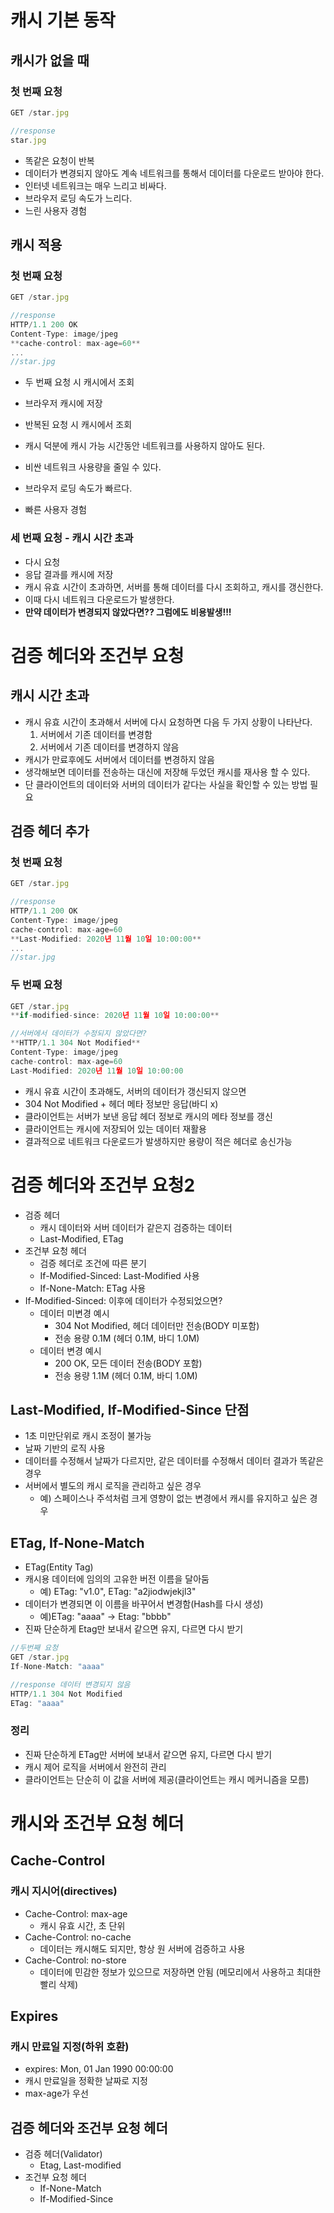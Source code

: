 # 캐시 기본 동작

## 캐시가 없을 때

### 첫 번째 요청

```jsx
GET /star.jpg

//response
star.jpg 
```

- 똑같은 요청이 반복
- 데이터가 변경되지 않아도 계속 네트워크를 통해서 데이터를 다운로드 받아야 한다.
- 인터넷 네트워크는 매우 느리고 비싸다.
- 브라우저 로딩 속도가 느리다.
- 느린 사용자 경험

## 캐시 적용

### 첫 번째 요청

```jsx
GET /star.jpg

//response
HTTP/1.1 200 OK
Content-Type: image/jpeg
**cache-control: max-age=60**
...
//star.jpg
```

- 두 번째 요청 시 캐시에서 조회

- 브라우저 캐시에 저장
- 반복된 요청 시 캐시에서 조회
- 캐시 덕분에 캐시 가능 시간동안 네트워크를 사용하지 않아도 된다.
- 비싼 네트워크 사용량을 줄일 수 있다.
- 브라우저 로딩 속도가 빠르다.
- 빠른 사용자 경험

### 세 번째 요청 - 캐시 시간 초과

- 다시 요청
- 응답 결과를 캐시에 저장
- 캐시 유효 시간이 초과하면, 서버를 통해 데이터를 다시 조회하고, 캐시를 갱신한다.
- 이때 다시 네트워크 다운로드가 발생한다.
- **만약 데이터가 변경되지 않았다면?? 그럼에도 비용발생!!!**

# 검증 헤더와 조건부 요청

## 캐시 시간 초과

- 캐시 유효 시간이 초과해서 서버에 다시 요청하면 다음 두 가지 상황이 나타난다.
    1. 서버에서 기존 데이터를 변경함
    2. 서버에서 기존 데이터를 변경하지 않음
- 캐시가 만료후에도 서버에서 데이터를 변경하지 않음
- 생각해보면 데이터를 전송하는 대신에 저장해 두었던 캐시를 재사용 할 수 있다.
- 단 클라이언트의 데이터와 서버의 데이터가 같다는 사실을 확인할 수 있는 방법 필요

## 검증 헤더 추가

### 첫 번째 요청

```jsx
GET /star.jpg

//response
HTTP/1.1 200 OK
Content-Type: image/jpeg
cache-control: max-age=60
**Last-Modified: 2020년 11월 10일 10:00:00**
...
//star.jpg
```

### 두 번째 요청

```jsx
GET /star.jpg
**if-modified-since: 2020년 11월 10일 10:00:00**

//서버에서 데이터가 수정되지 않았다면?
**HTTP/1.1 304 Not Modified**
Content-Type: image/jpeg
cache-control: max-age=60
Last-Modified: 2020년 11월 10일 10:00:00
```

- 캐시 유효 시간이 초과해도, 서버의 데이터가 갱신되지 않으면
- 304 Not Modified + 헤더 메타 정보만 응답(바디 x)
- 클라이언트는 서버가 보낸 응답 헤더 정보로 캐시의 메타 정보를 갱신
- 클라이언트는  캐시에 저장되어 있는 데이터 재활용
- 결과적으로 네트워크 다운로드가 발생하지만 용량이 적은 헤더로 송신가능
# 검증 헤더와 조건부 요청2

- 검증 헤더
    - 캐시 데이터와 서버 데이터가 같은지 검증하는 데이터
    - Last-Modified, ETag
- 조건부 요청 헤더
    - 검증 헤더로 조건에 따른 분기
    - If-Modified-Sinced: Last-Modified 사용
    - If-None-Match: ETag 사용
- If-Modified-Sinced: 이후에 데이터가 수정되었으면?
    - 데이터 미변경 예시
        - 304 Not Modified, 헤더 데이터만 전송(BODY 미포함)
        - 전송 용량 0.1M (헤더 0.1M, 바디 1.0M)
    - 데이터 변경 예시
        - 200 OK, 모든 데이터 전송(BODY 포함)
        - 전송 용량 1.1M (헤더 0.1M, 바디 1.0M)

## Last-Modified, If-Modified-Since 단점

- 1초 미만단위로 캐시 조정이 불가능
- 날짜 기반의 로직 사용
- 데이터를 수정해서 날짜가 다르지만, 같은 데이터를 수정해서 데이터 결과가 똑같은 경우
- 서버에서 별도의 캐시 로직을 관리하고 싶은 경우
    - 예) 스페이스나 주석처럼 크게 영향이 없는 변경에서 캐시를 유지하고 싶은 경우

## ETag, If-None-Match

- ETag(Entity Tag)
- 캐시용 데이터에 임의의 고유한 버전 이름을 달아둠
    - 예) ETag: "v1.0", ETag: "a2jiodwjekjl3"
- 데이터가 변경되면 이 이름을 바꾸어서 변경함(Hash를 다시 생성)
    - 예)ETag: "aaaa" → Etag: "bbbb"
- 진짜 단순하게 Etag만 보내서 같으면 유지, 다르면 다시 받기

```jsx
//두번째 요청
GET /star.jpg
If-None-Match: "aaaa"

//response 데이터 변경되지 않음
HTTP/1.1 304 Not Modified
ETag: "aaaa"
```

### 정리

- 진짜 단순하게 ETag만 서버에 보내서 같으면 유지, 다르면 다시 받기
- 캐시 제어 로직을 서버에서 완전히 관리
- 클라이언트는 단순히 이 값을 서버에 제공(클라이언트는 캐시 메커니즘을 모름)
# 캐시와 조건부 요청 헤더

## Cache-Control

### 캐시 지시어(directives)

- Cache-Control: max-age
    - 캐시 유효 시간, 초 단위
- Cache-Control: no-cache
    - 데이터는 캐시해도 되지만, 항상 원 서버에 검증하고 사용
- Cache-Control: no-store
    - 데이터에 민감한 정보가 있으므로 저장하면 안됨
    (메모리에서 사용하고 최대한 빨리 삭제)

## Expires

### 캐시 만료일 지정(하위 호환)

- expires: Mon, 01 Jan 1990 00:00:00
- 캐시 만료일을 정확한 날짜로 지정
- max-age가 우선

## 검증 헤더와 조건부 요청 헤더

- 검증 헤더(Validator)
    - Etag, Last-modified
- 조건부 요청 헤더
    - If-None-Match
    - If-Modified-Since

